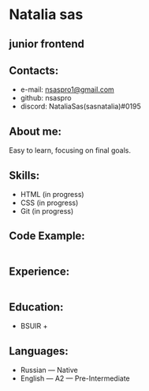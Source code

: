 # Natalia sas
## junior frontend 

## Contacts:
* e-mail: nsaspro1@gmail.com
* github: nsaspro
* discord: NataliaSas(sasnatalia)#0195
## About me:
Easy to learn, focusing on final goals.
## Skills:
* HTML (in progress)
* CSS (in progress)
* Git (in progress)
## Code Example:
```
```
## Experience:
```
```
## Education:
* BSUIR
    + 

## Languages:
* Russian — Native
* English — A2 — Pre-Intermediate


